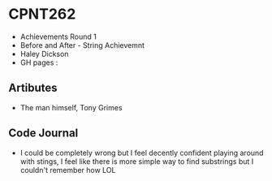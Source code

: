 # CPNT262
- Achievements Round 1
- Before and After - String Achievemnt 
- Haley Dickson
- GH pages : 

## Artibutes
- The man himself, Tony Grimes


## Code Journal 
- I could be completely wrong but I feel decently confident playing around with stings, I feel like there is more simple way to find substrings but I couldn't remember how LOL